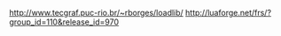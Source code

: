 http://www.tecgraf.puc-rio.br/~rborges/loadlib/
http://luaforge.net/frs/?group_id=110&release_id=970
